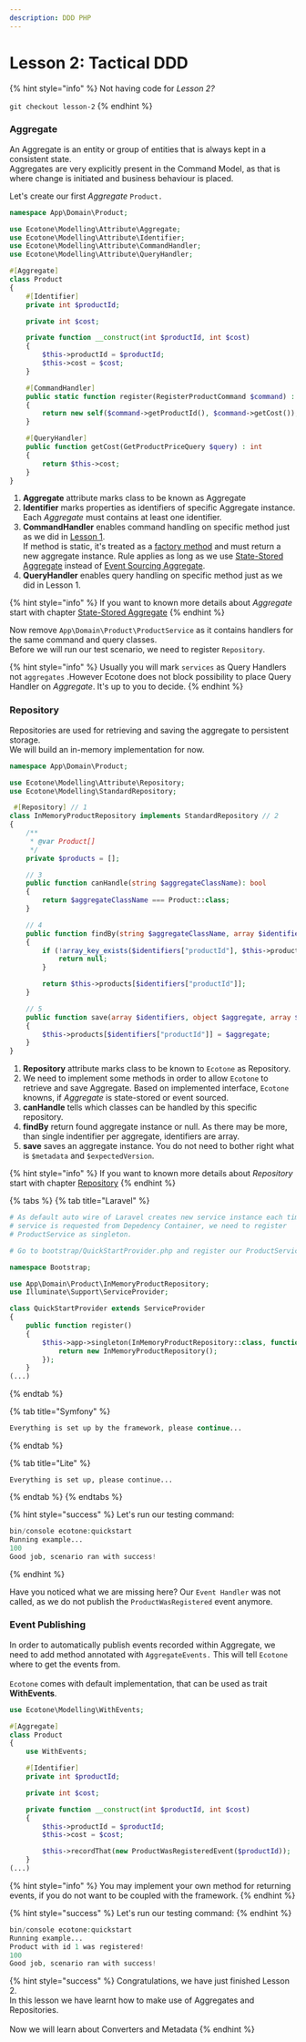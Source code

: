 ```yaml
---
description: DDD PHP
---
```


# Lesson 2: Tactical DDD

{% hint style="info" %}
Not having code for _Lesson 2?_&#x20;

`git checkout lesson-2`
{% endhint %}

### Aggregate

An Aggregate is an entity or group of entities that is always kept in a consistent state.  \
Aggregates are very explicitly present in the Command Model, as that is where change is initiated and business behaviour is placed.

Let's create our first _Aggregate_ `Product.`

```php
namespace App\Domain\Product;

use Ecotone\Modelling\Attribute\Aggregate;
use Ecotone\Modelling\Attribute\Identifier;
use Ecotone\Modelling\Attribute\CommandHandler;
use Ecotone\Modelling\Attribute\QueryHandler;

#[Aggregate]
class Product
{
    #[Identifier]
    private int $productId;

    private int $cost;

    private function __construct(int $productId, int $cost)
    {
        $this->productId = $productId;
        $this->cost = $cost;
    }

    #[CommandHandler]
    public static function register(RegisterProductCommand $command) : self
    {
        return new self($command->getProductId(), $command->getCost());
    }

    #[QueryHandler]
    public function getCost(GetProductPriceQuery $query) : int
    {
        return $this->cost;
    }
}
```

1. **Aggregate** attribute marks class to be known as Aggregate
2. **Identifier** marks properties as identifiers of specific Aggregate instance. Each _Aggregate_ must contains at least one identifier.
3. **CommandHandler** enables command handling on specific method just as we did in [Lesson 1](php-messaging-architecture.md). \
   If method is static, it's treated as a [factory method](https://en.wikipedia.org/wiki/Factory\_method\_pattern) and must return a new aggregate instance. Rule applies as long as we use [State-Stored Aggregate](../modelling/command-handling/state-stored-aggregate/#state-stored-aggregate) instead of [Event Sourcing Aggregate](broken-reference).
4. **QueryHandler** enables query handling on specific method just as we did in Lesson 1.

{% hint style="info" %}
If you want to known more details about _Aggregate_ start with chapter [State-Stored Aggregate](../modelling/command-handling/state-stored-aggregate/#state-stored-aggregate)
{% endhint %}

Now remove `App\Domain\Product\ProductService` as it contains handlers for the same command and query classes. \
Before we will run our test scenario, we need to register `Repository`.

{% hint style="info" %}
Usually you will mark `services` as Query Handlers not `aggregates` .However Ecotone does not block possibility to place Query Handler on _Aggregate_. It's up to you to decide.
{% endhint %}

### Repository

Repositories are used for retrieving and saving the aggregate to persistent storage. \
We will build an in-memory implementation for now.

```php
namespace App\Domain\Product;

use Ecotone\Modelling\Attribute\Repository;
use Ecotone\Modelling\StandardRepository;

 #[Repository] // 1
class InMemoryProductRepository implements StandardRepository // 2
{
    /**
     * @var Product[]
     */
    private $products = [];

    // 3
    public function canHandle(string $aggregateClassName): bool
    {
        return $aggregateClassName === Product::class;
    }

    // 4
    public function findBy(string $aggregateClassName, array $identifiers): ?object
    {
        if (!array_key_exists($identifiers["productId"], $this->products)) {
            return null;
        }

        return $this->products[$identifiers["productId"]];
    }

    // 5
    public function save(array $identifiers, object $aggregate, array $metadata, ?int $expectedVersion): void
    {
        $this->products[$identifiers["productId"]] = $aggregate;
    }
}
```

1. **Repository** attribute marks class to be known to `Ecotone` as Repository.
2. We need to implement some methods in order to allow `Ecotone` to retrieve and save Aggregate. Based on implemented interface, `Ecotone` knowns, if _Aggregate_ is state-stored or event sourced.
3. **canHandle** tells which classes can be handled by this specific repository.
4. **findBy**  return found aggregate instance or null. As there may be more, than single indentifier per aggregate, identifiers are array.
5. **save** saves an aggregate instance. You do not need to bother right what is `$metadata` and `$expectedVersion`.

{% hint style="info" %}
If you want to known more details about _Repository_ start with chapter [Repository](../modelling/command-handling/repository.md)
{% endhint %}

{% tabs %}
{% tab title="Laravel" %}
```php
# As default auto wire of Laravel creates new service instance each time 
# service is requested from Depedency Container, we need to register 
# ProductService as singleton.

# Go to bootstrap/QuickStartProvider.php and register our ProductService

namespace Bootstrap;

use App\Domain\Product\InMemoryProductRepository;
use Illuminate\Support\ServiceProvider;

class QuickStartProvider extends ServiceProvider
{
    public function register()
    {
        $this->app->singleton(InMemoryProductRepository::class, function(){
            return new InMemoryProductRepository();
        });
    }
(...)
```
{% endtab %}

{% tab title="Symfony" %}
```php
Everything is set up by the framework, please continue...
```
{% endtab %}

{% tab title="Lite" %}
```
Everything is set up, please continue...
```
{% endtab %}
{% endtabs %}

{% hint style="success" %}
Let's run our testing command:

```php
bin/console ecotone:quickstart
Running example...
100
Good job, scenario ran with success!
```
{% endhint %}

Have you noticed what we are missing here? Our `Event Handler` was not called, as we do not publish the `ProductWasRegistered` event anymore.

### Event Publishing

In order to automatically publish events recorded within Aggregate, we need to add method annotated with `AggregateEvents.` This will tell `Ecotone` where to get the events from.\
\
`Ecotone` comes with default implementation, that can be used as trait **WithEvents**.

```php
use Ecotone\Modelling\WithEvents;

#[Aggregate]
class Product
{
    use WithEvents;

    #[Identifier]
    private int $productId;

    private int $cost;

    private function __construct(int $productId, int $cost)
    {
        $this->productId = $productId;
        $this->cost = $cost;

        $this->recordThat(new ProductWasRegisteredEvent($productId));
    }
(...)
```

{% hint style="info" %}
You may implement your own method for returning events, if you do not want to be coupled with the framework.
{% endhint %}

{% hint style="success" %}
Let's run our testing command:
{% endhint %}

```php
bin/console ecotone:quickstart
Running example...
Product with id 1 was registered!
100
Good job, scenario ran with success!
```

{% hint style="success" %}
Congratulations, we have just finished Lesson 2.\
In this lesson we have learnt how to make use of Aggregates and Repositories.\
\
Now we will learn about Converters and Metadata
{% endhint %}
